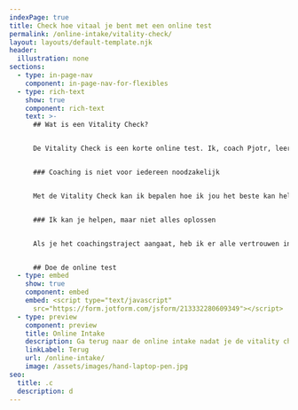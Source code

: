 ```yaml
---
indexPage: true
title: Check hoe vitaal je bent met een online test
permalink: /online-intake/vitality-check/
layout: layouts/default-template.njk
header:
  illustration: none
sections:
  - type: in-page-nav
    component: in-page-nav-for-flexibles
  - type: rich-text
    show: true
    component: rich-text
    text: >-
      ## Wat is een Vitality Check?


      De Vitality Check is een korte online test. Ik, coach Pjotr, leer je namelijk graag beter kennen! Ontdek met deze online test hoe vitaal jij momenteel bent en waar jij behoefte aan hebt. Heb je behoefte aan vitaliteitscoaching, dan is dit een mooie voorbereiding.


      ### Coaching is niet voor iedereen noodzakelijk


      Met de Vitality Check kan ik bepalen hoe ik jou het beste kan helpen. Voor lang niet iedereen blijkt coaching noodzakelijk. Mogelijk heb je voldoende aan een paar -voor jou- geschikte tips en adviezen.


      ### Ik kan je helpen, maar niet alles oplossen


      Als je het coachingstraject aangaat, heb ik er alle vertrouwen in dat ik je kan helpen om energieker, gezonder en vitaler te worden, maar ik kan niet alles. Met de Vitality Check kan ik erachter komen óf ik jou kan helpen. Wellicht heb jij behoefte aan specifieke hulp die ik niet in huis heb. Als blijkt dat een coachingstraject jou niet of onvoldoende gaat helpen, dan zal ik je doorverwijzen naar een zorgverlener van wie ik weet, dat hij of zij in huis heeft waar jij behoefte aan hebt.


      ## Doe de online test
  - type: embed
    show: true
    component: embed
    embed: <script type="text/javascript"
      src="https://form.jotform.com/jsform/213332280609349"></script>
  - type: preview
    component: preview
    title: Online Intake
    description: Ga terug naar de online intake nadat je de vitality check hebt gedaan.
    linkLabel: Terug
    url: /online-intake/
    image: /assets/images/hand-laptop-pen.jpg
seo:
  title: .c
  description: d
---
```

